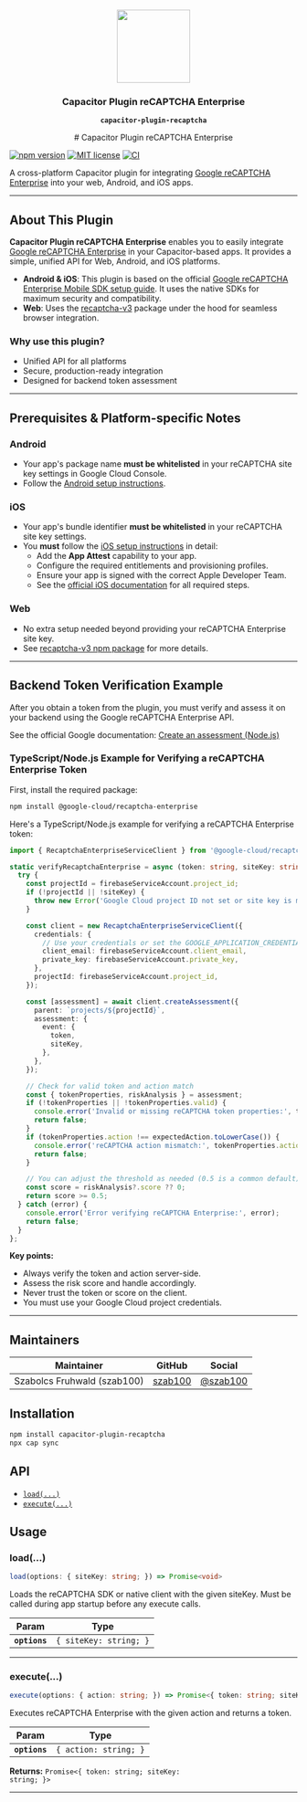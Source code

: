 <p align="center"><br><img src="https://user-images.githubusercontent.com/236501/85893648-1c92e880-b7a8-11ea-926d-95355b8175c7.png" width="128" height="128" /></p>
<h3 align="center">Capacitor Plugin reCAPTCHA Enterprise</h3>
<p align="center"><strong><code>capacitor-plugin-recaptcha</code></strong></p>
<p align="center">
  # Capacitor Plugin reCAPTCHA Enterprise

[![npm version](https://badge.fury.io/js/capacitor-plugin-recaptcha.svg)](https://badge.fury.io/js/capacitor-plugin-recaptcha)
[![MIT license](https://img.shields.io/badge/license-MIT-blue.svg)](LICENSE)
[![CI](https://github.com/szab100/capacitor-plugin-recaptcha/actions/workflows/ci.yml/badge.svg)](https://github.com/szab100/capacitor-plugin-recaptcha/actions/workflows/ci.yml)

A cross-platform Capacitor plugin for integrating [Google reCAPTCHA Enterprise](https://cloud.google.com/recaptcha-enterprise/docs/overview) into your web, Android, and iOS apps.

---

## About This Plugin

**Capacitor Plugin reCAPTCHA Enterprise** enables you to easily integrate [Google reCAPTCHA Enterprise](https://cloud.google.com/recaptcha-enterprise/docs/overview) in your Capacitor-based apps. It provides a simple, unified API for Web, Android, and iOS platforms.

- **Android & iOS**: This plugin is based on the official [Google reCAPTCHA Enterprise Mobile SDK setup guide](https://cloud.google.com/recaptcha/docs/setup-overview-mobile). It uses the native SDKs for maximum security and compatibility.
- **Web**: Uses the [recaptcha-v3](https://www.npmjs.com/package/recaptcha-v3) package under the hood for seamless browser integration.

### Why use this plugin?
- Unified API for all platforms
- Secure, production-ready integration
- Designed for backend token assessment

---

## Prerequisites & Platform-specific Notes

### Android
- Your app's package name **must be whitelisted** in your reCAPTCHA site key settings in Google Cloud Console.
- Follow the [Android setup instructions](https://cloud.google.com/recaptcha/docs/setup-android).

### iOS
- Your app's bundle identifier **must be whitelisted** in your reCAPTCHA site key settings.
- You **must** follow the [iOS setup instructions](https://cloud.google.com/recaptcha/docs/setup-ios) in detail:
  - Add the **App Attest** capability to your app.
  - Configure the required entitlements and provisioning profiles.
  - Ensure your app is signed with the correct Apple Developer Team.
  - See the [official iOS documentation](https://cloud.google.com/recaptcha/docs/setup-ios) for all required steps.

### Web
- No extra setup needed beyond providing your reCAPTCHA Enterprise site key.
- See [recaptcha-v3 npm package](https://www.npmjs.com/package/recaptcha-v3) for more details.

---
</p>

## Backend Token Verification Example

After you obtain a token from the plugin, you must verify and assess it on your backend using the Google reCAPTCHA Enterprise API.

See the official Google documentation: [Create an assessment (Node.js)](https://cloud.google.com/recaptcha/docs/create-assessment-website#create-assessment-Node.js)

### TypeScript/Node.js Example for Verifying a reCAPTCHA Enterprise Token

First, install the required package:

```bash
npm install @google-cloud/recaptcha-enterprise
```

Here's a TypeScript/Node.js example for verifying a reCAPTCHA Enterprise token:
```typescript
import { RecaptchaEnterpriseServiceClient } from '@google-cloud/recaptcha-enterprise';

static verifyRecaptchaEnterprise = async (token: string, siteKey: string, expectedAction = 'LOGIN'): Promise<boolean> => {
  try {
    const projectId = firebaseServiceAccount.project_id;
    if (!projectId || !siteKey) {
      throw new Error('Google Cloud project ID not set or site key is missing.');
    }

    const client = new RecaptchaEnterpriseServiceClient({
      credentials: {
        // Use your credentials or set the GOOGLE_APPLICATION_CREDENTIALS environment variable
        client_email: firebaseServiceAccount.client_email,
        private_key: firebaseServiceAccount.private_key,
      },
      projectId: firebaseServiceAccount.project_id,
    });

    const [assessment] = await client.createAssessment({
      parent: `projects/${projectId}`,
      assessment: {
        event: {
          token,
          siteKey,
        },
      },
    });

    // Check for valid token and action match
    const { tokenProperties, riskAnalysis } = assessment;
    if (!tokenProperties || !tokenProperties.valid) {
      console.error('Invalid or missing reCAPTCHA token properties:', tokenProperties?.invalidReason);
      return false;
    }
    if (tokenProperties.action !== expectedAction.toLowerCase()) {
      console.error('reCAPTCHA action mismatch:', tokenProperties.action);
      return false;
    }

    // You can adjust the threshold as needed (0.5 is a common default)
    const score = riskAnalysis?.score ?? 0;
    return score >= 0.5;
  } catch (error) {
    console.error('Error verifying reCAPTCHA Enterprise:', error);
    return false;
  }
};
```

**Key points:**
- Always verify the token and action server-side.
- Assess the risk score and handle accordingly.
- Never trust the token or score on the client.
- You must use your Google Cloud project credentials.

---

## Maintainers

| Maintainer | GitHub | Social |
| -----------| -------| -------|
| Szabolcs Fruhwald (szab100) | [szab100](https://github.com/szab100) | [@szab100](https://x.com/szab100) |

## Installation

```bash
npm install capacitor-plugin-recaptcha
npx cap sync
```

## API

* [`load(...)`](#load)
* [`execute(...)`](#execute)

## Usage
<docgen-api>
<!--Update the source file JSDoc comments and rerun docgen to update the docs below-->

### load(...)

```typescript
load(options: { siteKey: string; }) => Promise<void>
```

Loads the reCAPTCHA SDK or native client with the given siteKey. Must be called during app startup before any execute calls.

| Param         | Type                              |
| ------------- | --------------------------------- |
| **`options`** | <code>{ siteKey: string; }</code> |

--------------------


### execute(...)

```typescript
execute(options: { action: string; }) => Promise<{ token: string; siteKey: string; }>
```

Executes reCAPTCHA Enterprise with the given action and returns a token.

| Param         | Type                             |
| ------------- | -------------------------------- |
| **`options`** | <code>{ action: string; }</code> |

**Returns:** <code>Promise&lt;{ token: string; siteKey: string; }&gt;</code>

--------------------

</docgen-api>